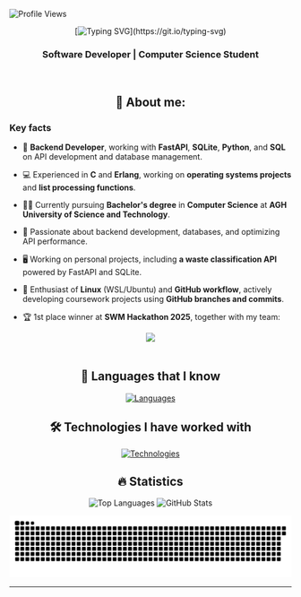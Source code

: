 ![Profile Views](https://komarev.com/ghpvc/?username=jakubkalinski0&color=brightgreen&style=flat-square&abbreviated=true)

<div align="center">


[![Typing SVG](https://readme-typing-svg.demolab.com?font=Fira+Code&pause=1000&width=435&lines=👋+Hi+there!;I'm+Jakub;Welcome+to+my+GitHub!)](https://git.io/typing-svg)      

### Software Developer | Computer Science Student

<br>

## 👨 About me:

</div>

### Key facts

- 💼 **Backend Developer**, working with **FastAPI**, **SQLite**, **Python**, and **SQL** on API development and database management.

- 💻 Experienced in **C** and **Erlang**, working on **operating systems projects** and **list processing functions**.

- 👨‍🎓 Currently pursuing **Bachelor's degree** in **Computer Science** at **AGH University of Science and Technology**.

- 🚀 Passionate about backend development, databases, and optimizing API performance.

- 🖥️ Working on personal projects, including **a waste classification API** powered by FastAPI and SQLite.

- 🎯 Enthusiast of **Linux** (WSL/Ubuntu) and **GitHub workflow**, actively developing coursework projects using **GitHub branches and commits**.

- 🏆 1st place winner at **SWM Hackathon 2025**, together with my team:

<div align="center">
  <img src="https://github.com/user-attachments/assets/ae6b01f7-3c86-4f12-b557-ecc1cdc2932a" width="70%">
</div>

<br>
<div align="center">

## 🚀 Languages that I know

[![Languages](https://skillicons.dev/icons?i=py,c,cpp,erlang,sqlite,mysql,bash&perline=7)](https://skillicons.dev)

## 🛠️ Technologies I have worked with

[![Technologies](https://skillicons.dev/icons?i=docker,git,github,vscode,linux,ubuntu,sqlite,fastapi,clion,gdb&perline=7)](https://skillicons.dev)

## 🔥 Statistics

![Top Languages](https://github-readme-stats.vercel.app/api/top-langs/?username=jakubkalinski0&theme=vue-dark&show_icons=true&hide_border=true&layout=compact&hide=jupyter%20notebook)
![GitHub Stats](https://github-readme-stats.vercel.app/api?username=jakubkalinski0&hide=stars&hide_rank=true&show_icons=true&icon_color=800480&title_color=41b883&bg_color=273849&hide_border=true&text_color=ffffff&text_bold=false)

<picture>
  <source media="(prefers-color-scheme: dark)" srcset="https://raw.githubusercontent.com/jakubkalinski0/jakubkalinski0/output/github-contribution-grid-snake-dark.svg" />
  <source media="(prefers-color-scheme: light)" srcset="https://raw.githubusercontent.com/jakubkalinski0/jakubkalinski0/output/github-contribution-grid-snake.svg" />
  <img alt="github-snake" src="https://raw.githubusercontent.com/jakubkalinski0/jakubkalinski0/output/github-contribution-grid-snake.svg" />
</picture>

</div>

---
